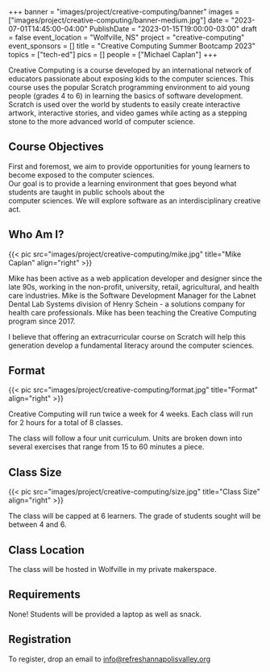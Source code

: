 +++
banner = "images/project/creative-computing/banner"
images = ["images/project/creative-computing/banner-medium.jpg"]
date = "2023-07-01T14:45:00-04:00"
PublishDate = "2023-01-15T19:00:00-03:00"
draft = false
event_location = "Wolfville, NS"
project = "creative-computing"
event_sponsors = []
title = "Creative Computing Summer Bootcamp 2023"
topics = ["tech-ed"]
pics = []
people = ["Michael Caplan"]
+++

Creative Computing is a course developed by an international network of educators passionate about exposing kids to 
the computer sciences.  This course uses the popular Scratch programming environment to aid 
young people (grades 4 to 6) in learning the basics of software development.  Scratch is used over the world by 
students to easily create interactive artwork, interactive stories, and video games while acting as a stepping stone 
to the more advanced world of computer science.

## Course Objectives ##

First and foremost, we aim to provide opportunities for young learners to become exposed to the computer sciences.   
Our goal is to provide a learning environment that goes beyond what students are taught in public schools about the  
computer sciences.  We will explore software as an interdisciplinary creative act.

## Who Am I? ##

{{< pic src="images/project/creative-computing/mike.jpg" title="Mike Caplan" align="right" >}}

Mike has been active as a web application developer and designer since the late 90s, working in the non-profit, 
university, retail, agricultural, and health care industries. Mike is the Software Development Manager for the 
Labnet Dental Lab Systems division of Henry Schein - a solutions company for health care professionals.  Mike has 
been teaching the Creative Computing program since 2017. 

I believe that offering an extracurricular course on Scratch will help this generation develop a fundamental 
literacy around the computer sciences.

## Format ##

{{< pic src="images/project/creative-computing/format.jpg" title="Format" align="right" >}}

Creative Computing will run twice a week for 4 weeks. Each class will run for 2 hours for a total of 8 classes.

The class will follow a four unit curriculum.  Units are broken down into several exercises that range from 15 to 60 
minutes a piece.  


## Class Size ##

{{< pic src="images/project/creative-computing/size.jpg" title="Class Size" align="right" >}}

The class will be capped at 6 learners.  The grade of students sought will be between 4 and 6.

## Class Location ##

The class will be hosted in Wolfville in my private makerspace.  

## Requirements ##

None!  Students will be provided a laptop as well as snack.

## Registration ##

To register, drop an email to [info@refreshannapolisvalley.org](mailto:info@refreshannapolisvalley.org)
